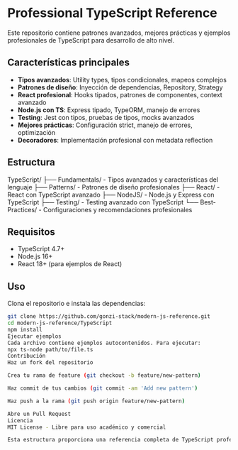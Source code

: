 # Professional TypeScript Reference

Este repositorio contiene patrones avanzados, mejores prácticas y ejemplos profesionales de TypeScript para desarrollo de alto nivel.

## Características principales

- **Tipos avanzados**: Utility types, tipos condicionales, mapeos complejos
- **Patrones de diseño**: Inyección de dependencias, Repository, Strategy
- **React profesional**: Hooks tipados, patrones de componentes, context avanzado
- **Node.js con TS**: Express tipado, TypeORM, manejo de errores
- **Testing**: Jest con tipos, pruebas de tipos, mocks avanzados
- **Mejores prácticas**: Configuración strict, manejo de errores, optimización
- **Decoradores**: Implementación profesional con metadata reflection

## Estructura
TypeScript/
├── Fundamentals/ - Tipos avanzados y características del lenguaje
├── Patterns/ - Patrones de diseño profesionales
├── React/ - React con TypeScript avanzado
├── NodeJS/ - Node.js y Express con TypeScript
├── Testing/ - Testing avanzado con TypeScript
└── Best-Practices/ - Configuraciones y recomendaciones profesionales

## Requisitos

- TypeScript 4.7+
- Node.js 16+
- React 18+ (para ejemplos de React)

## Uso

Clona el repositorio e instala las dependencias:

```bash
git clone https://github.com/gonzi-stack/modern-js-reference.git
cd modern-js-reference/TypeScript
npm install
Ejecutar ejemplos
Cada archivo contiene ejemplos autocontenidos. Para ejecutar:
npx ts-node path/to/file.ts
Contribución
Haz un fork del repositorio

Crea tu rama de feature (git checkout -b feature/new-pattern)

Haz commit de tus cambios (git commit -am 'Add new pattern')

Haz push a la rama (git push origin feature/new-pattern)

Abre un Pull Request
Licencia
MIT License - Libre para uso académico y comercial

Esta estructura proporciona una referencia completa de TypeScript profesional que cubre desde fundamentos avanzados hasta patrones de diseño complejos, con especial énfasis en prácticas utilizadas en entornos de producción de alto nivel.
